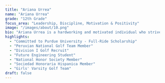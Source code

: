 ```yaml
---
title: "Ariana Urrea"
name: "Ariana Urrea"
grade: "12th Grade"
focus_area: "Leadership, Discipline, Motivation & Positivity"
image: "/images/about/10.png"
bio: "Ariana Urrea is a hardworking and motivated individual who strives for excellence both academically and athletically. Originally from Peru, she proudly represents her country as a member of the Peruvian National Golf Team and is committed to playing Division I golf at Purdue University, where she plans to study engineering. Ariana is passionate about challenging herself, learning from new experiences, and bringing positive energy into everything she does. Outside of golf, she enjoys spending time with family and friends, traveling, and learning about different cultures. Her discipline, optimism, and drive make her a natural leader and an inspiring role model to those around her."
highlights:
  - "Committed to Purdue University - Full-Ride Scholarship"
  - "Peruvian National Golf Team Member"
  - "Division I Golf Recruit"
  - "Future Engineering Student"
  - "National Honor Society Member"
  - "Sociedad Honoraria Hispanica Member"
  - "Girls' Varsity Golf Team"
draft: false
---
```

